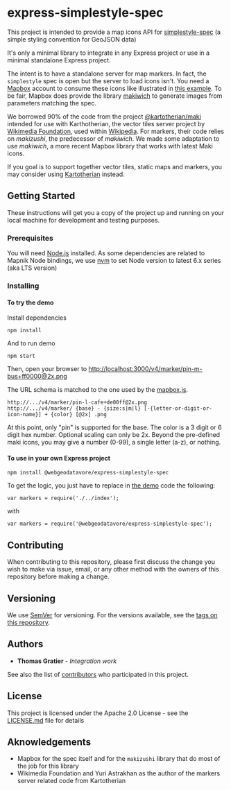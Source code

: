 # express-simplestyle-spec

This project is intended to provide a map icons API for [simplestyle-spec](https://github.com/mapbox/simplestyle-spec) (a simple styling convention for GeoJSON data)

It's only a minimal library to integrate in any Express project or use in a minimal standalone Express project.

The intent is to have a standalone server for map markers. In fact, the `simplestyle` spec is open but the server to load icons isn't. You need a [Mapbox](mapbox.com) account to consume these icons like illustrated in [this example](https://www.mapbox.com/mapbox.js/example/v1.0.0/l-mapbox-marker/). To be fair, Mapbox does provide the library [makiwich](https://github.com/mapbox/makiwich/) to generate images from parameters matching the spec.

We borrowed 90% of the code from the project [@kartotherian/maki](https://github.com/kartotherian/maki) intended for use with Karthotherian, the vector tiles server project by [Wikimedia Foundation](https://wikimediafoundation.org), used within [Wikipedia](https://fr.wikipedia.org/wiki/Centre_de_la_France#/maplink/1).
For markers, their code relies on *makizushi*, the predecessor of *makiwich*. We made some adaptation to use *makiwich*, a more recent Mapbox library that works with latest Maki icons.

If you goal is to support together vector tiles, static maps and markers, you may consider using [Kartotherian](https://github.com/kartotherian/kartotherian/) instead.

## Getting Started

These instructions will get you a copy of the project up and running on your local machine for development and testing purposes.

### Prerequisites

You will need [Node.js](https://nodejs.org/en/) installed. As some dependencies are related to Mapnik Node bindings, we use [nvm](https://github.com/creationix/nvm) to set Node version to latest 6.x series (aka LTS version)

### Installing

#### To try the demo

Install dependencies

```
npm install
```

And to run demo

```
npm start
```

Then, open your browser to <http://localhost:3000/v4/marker/pin-m-bus+ff0000@2x.png>

The URL schema is matched to the one used by the [mapbox.js](https://github.com/mapbox/mapbox.js).

```
http://.../v4/marker/pin-l-cafe+de00ff@2x.png
http://.../v4/marker/ {base} - {size:s|m|l} [-{letter-or-digit-or-icon-name}] + {color} [@2x] .png
```

At this point, only "pin" is supported for the base. The color is a 3 digit or 6 digit hex number. Optional scaling can only be 2x. Beyond the pre-defined maki icons, you may give a number (0-99), a single letter (a-z), or nothing.

#### To use in your own Express project

```
npm install @webgeodatavore/express-simplestyle-spec
```

To get the logic, you just have to replace in [the demo](demo/app.js) code the following:

```
var markers = require('./../index');
```

with

```
var markers = require('@webgeodatavore/express-simplestyle-spec');
```

## Contributing

When contributing to this repository, please first discuss the change you wish to make via issue,
email, or any other method with the owners of this repository before making a change.

## Versioning

We use [SemVer](http://semver.org/) for versioning. For the versions available, see the [tags on this repository](https://github.com/webgeodatavore/express-simplestyle-spec/tags).

## Authors

* **Thomas Gratier** - *Integration work*

See also the list of [contributors](https://github.com/webgeodatavore/express-simplestyle-spec/contributors) who participated in this project.

## License

This project is licensed under the Apache 2.0 License - see the [LICENSE.md](LICENSE.md) file for details

## Aknowledgements

* Mapbox for the spec itself and for the `makizushi` library that do most of the job for this library
* Wikimedia Foundation and Yuri Astrakhan as the author of the markers server related code from Kartotherian
